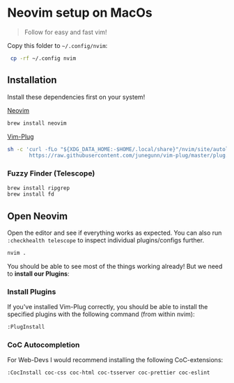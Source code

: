 # Neovim setup on MacOs

> Follow for easy and fast vim!

Copy this folder to `~/.config/nvim`:

```bash
 cp -rf ~/.config nvim
```

## Installation

Install these dependencies first on your system!

[Neovim](https://github.com/neovim/neovim/wiki/Installing-Neovim#macos--os-x)

```bash
brew install neovim
```

[Vim-Plug](https://github.com/junegunn/vim-plug)

```bash
sh -c 'curl -fLo "${XDG_DATA_HOME:-$HOME/.local/share}"/nvim/site/autoload/plug.vim --create-dirs \
       https://raw.githubusercontent.com/junegunn/vim-plug/master/plug.vim'
```

### Fuzzy Finder (Telescope)

```bash
brew install ripgrep
brew install fd
```

## Open Neovim

Open the editor and see if everything works as expected. You can also run `:checkhealth telescope` to inspect individual plugins/configs further.

```bash
nvim .
```

You should be able to see most of the things working already! But we need to **install our Plugins**:

### Install Plugins

If you've installed Vim-Plug correctly, you should be able to install the specified plugins with the following command (from within nvim):

```bash
:PlugInstall
```

### CoC Autocompletion

For Web-Devs I would recommend installing the following CoC-extensions:

```bash
:CocInstall coc-css coc-html coc-tsserver coc-prettier coc-eslint
```
